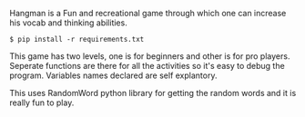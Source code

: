 Hangman is a Fun and recreational game through which one can increase his vocab and thinking abilities. 

	$ pip install -r requirements.txt


This game has two levels, one is for beginners and other is for pro players. Seperate functions are there for all the activities so it's easy to debug the program. Variables names declared are self explantory. 

This uses RandomWord python library for getting the random words and it is really fun to play.
